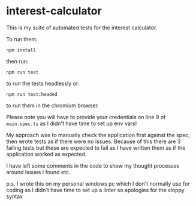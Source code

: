 # interest-calculator

This is my suite of automated tests for the interest calculator.

To run them:

    npm install

then run:

    npm run test
    
to run the tests headlessly or:

    npm run test:headed

to run them in the chromium browser.

Please note you will have to provide your credentials on line 9 of `main.spec.ts` as I didn't have time to set up env vars!

My approach was to manually check the application first against the spec, then wrote tests as if there were no issues. Because of this there are 3 failing tests but these are expected to fail as I have written them as if the application worked as expected. 

I have left some comments in the code to show my thought processes around issues I found etc.

p.s. I wrote this on my personal windows pc which I don't normally use for coding so I didn't have time to set up a linter so apologies for the sloppy syntax